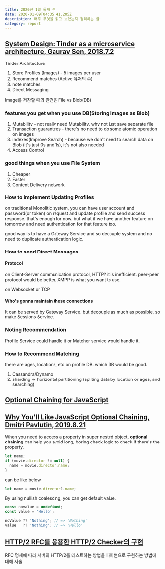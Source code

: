 ```yaml
---
title: 2020년 1월 둘째 주
date: 2020-01-09T04:35:41.205Z
description: 매주 무엇을 읽고 보았는지 정리하는 글
category: report
---
```


## [System Design: Tinder as a microservice architecture, Gaurav Sen, 2018.7.2](https://www.youtube.com/watch?v=tndzLznxq40)

Tinder Architecture

1. Store Profiles (Images) - 5 images per user
2. Recommend matches (Active 유저의 수)
3. note matches
4. Direct Messaging

Image를 저장할 때의 관건은 File vs Blob(DB)

### features you get when you use DB(Storing Images as Blob)

1. Mutability - not really need Mutability. why not just save separate file
2. Transaction guarantees - there's no need to do some atomic operation on images
3. indexes(Improve Search) - because we don't need to search data on Blob (it's just 0s and 1s), it's not also needed
4. Access Control

### good things when you use File System

1. Cheaper
2. Faster
3. Content Delivery network

### How to implement Updating Profiles

on traditional Monolitic system, you can have user account and password(or token) on request and update profile and send success response. that's enough for now. but what if we have another feature on tomorrow and need authentication for that feature too.

good way is to have a Gateway Service and so decouple system and no need to duplicate authentication logic.

### How to send Direct Messages

#### Protocol

on Client-Server communication protocol, HTTP? it is inefficient. peer-peer protocol would be better. XMPP is what you want to use.

on Websocket or TCP

#### Who's gonna maintain these connections

It can be served by Gateway Service. but decouple as much as possible. so make Sessions Service.

### Noting Recommendation

Profile Service could handle it or Matcher service would handle it.

### How to Recommend Matching

there are ages, locations, etc on profile DB. which DB would be good.

1. Cassandra/Dynamo
2. sharding -> horizontal partitioning (spliting data by location or ages, and searching)

## [Optional Chaining for JavaScript](https://github.com/tc39/proposal-optional-chaining/blob/master/README.md)

## [Why You'll Like JavaScript Optional Chaining, Dmitri Pavlutin, 2019.8.21](https://dmitripavlutin.com/javascript-optional-chaining/)

When you need to access a property in super nested object, **optional chaining** can help you avoid long, boring check logic to check if there's the property.

```javascript
let name;
if (movie.director != null) {
  name = movie.director.name;
}
```

can be like below

```javascript
let name = movie.director?.name;
```

By using nullish coalescing, you can get default value.

```javascript
const noValue = undefined;
const value = 'Hello';

noValue ?? 'Nothing'; // => 'Nothing'
value   ?? 'Nothing'; // => 'Hello'
```

## [HTTP/2 RFC를 응용한 HTTP/2 Checker의 구현](https://www.popit.kr/http2-rfc를-응용한-http2-checker의-구현/)

RFC 명세에 따라 서버의 HTTP/2를 테스트하는 방법을 파이썬으로 구현하는 방법에 대해 서술
